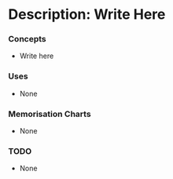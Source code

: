 # Description: Write Here

### Concepts
* Write here

### Uses
* None

### Memorisation Charts
* None

### TODO
* None
